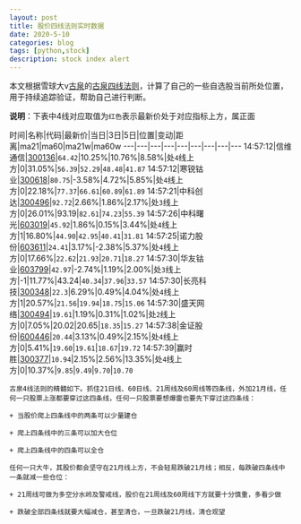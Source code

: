 ```yaml
---
layout: post
title: 股价四线法则实时数据
date: 2020-5-10
categories: blog
tags: [python,stock]
description: stock index alert
---
```



本文根据雪球大v[古泉](https://xueqiu.com/u/7148646888)的[古泉四线法则](https://xueqiu.com/7148646888/130498192)，计算了自己的一些自选股当前所处位置，用于持续追踪验证，帮助自己进行判断。

**说明**：下表中4线对应取值为`红色`表示最新价处于对应指标上方，属正面

时间|名称|代码|最新价|当日|3日|5日|位置|变动|距离|ma21|ma60|ma21w|ma60w
---|---|---|---|---|---|---|---|---
14:57:12|信维通信|[300136](https://xueqiu.com/S/SZ300136)|`64.42`|10.25%|10.76%|8.58%|处`4`线上方|0|31.05%|`56.39`|`52.29`|`48.48`|`41.87`
14:57:12|寒锐钴业|[300618](https://xueqiu.com/S/SZ300618)|`80.75`|-3.58%|4.72%|5.85%|处`4`线上方|0|22.18%|`77.37`|`66.61`|`60.89`|`61.89`
14:57:21|中科创达|[300496](https://xueqiu.com/S/SZ300496)|`92.72`|2.66%|1.86%|2.17%|处`3`线上方|0|26.01%|93.19|`82.61`|`74.23`|`55.39`
14:57:26|中科曙光|[603019](https://xueqiu.com/S/SH603019)|`45.92`|1.86%|0.15%|3.44%|处`4`线上方|1|16.80%|`44.90`|`42.95`|`40.41`|`31.81`
14:57:25|诺力股份|[603611](https://xueqiu.com/S/SH603611)|`24.41`|3.17%|-2.38%|5.37%|处`4`线上方|0|17.66%|`22.62`|`21.93`|`20.71`|`18.27`
14:57:30|华友钴业|[603799](https://xueqiu.com/S/SH603799)|`42.97`|-2.74%|1.19%|2.00%|处`3`线上方|-1|11.77%|43.24|`40.34`|`37.96`|`33.57`
14:57:30|长亮科技|[300348](https://xueqiu.com/S/SZ300348)|`22.3`|6.29%|0.49%|4.04%|处`4`线上方|1|20.57%|`21.56`|`19.94`|`18.75`|`15.06`
14:57:30|盛天网络|[300494](https://xueqiu.com/S/SZ300494)|`19.61`|1.19%|0.31%|1.02%|处`2`线上方|0|7.05%|20.02|20.65|`18.35`|`15.27`
14:57:38|金证股份|[600446](https://xueqiu.com/S/SH600446)|`20.44`|3.13%|0.49%|2.15%|处`4`线上方|0|5.41%|`19.60`|`19.61`|`18.67`|`19.72`
14:57:39|赢时胜|[300377](https://xueqiu.com/S/SZ300377)|`10.94`|2.15%|2.56%|13.35%|处`4`线上方|0|10.37%|`9.85`|`9.49`|`9.70`|`10.70`

```
古泉4线法则的精髓如下。抓住21日线、60日线、21周线及60周线等四条线，外加21月线，任何一只股票上涨都要穿过这四条线，任何一只股票要想爆雷也要先下穿过这四条线：

+ 当股价爬上四条线中的两条可以少量建仓

+ 爬上四条线中的三条可以加大仓位

+ 爬上四条线中的四条可以全仓

任何一只大牛，其股价都会坚守在21月线上方，不会轻易跌破21月线；相反，每跌破四条线中一条就减一些仓位：

+ 21周线可做为多空分水岭及警戒线，股价在21周线及60周线下方就要十分慎重，多看少做

+ 跌破全部四条线就要大幅减仓，甚至清仓，一旦跌破21月线，清仓观望
```